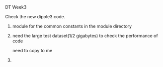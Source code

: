 DT Week3

Check the new dipole3 code.

1. module for the common constants in the module directory 

2. need the large test dataset(1/2 gigabytes) to check the performance of code

   need to copy to me

3. 

